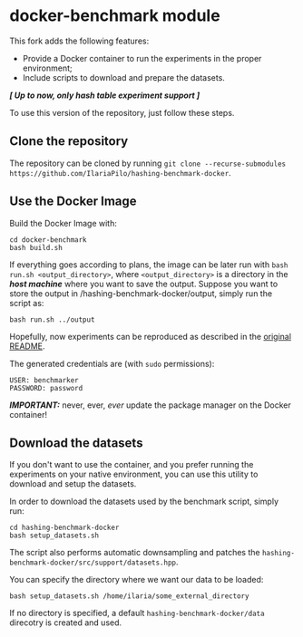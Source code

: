 # docker-benchmark module

This fork adds the following features:
- Provide a Docker container to run the experiments in the proper environment;
- Include scripts to download and prepare the datasets.

__*[ Up to now, only hash table experiment support ]*__

To use this version of the repository, just follow these steps.

## Clone the repository
The repository can be cloned by running `git clone --recurse-submodules https://github.com/IlariaPilo/hashing-benchmark-docker`.

## Use the Docker Image
Build the Docker Image with:
```
cd docker-benchmark
bash build.sh
```
If everything goes according to plans, the image can be later run with `bash run.sh <output_directory>`, where `<output_directory>` is a directory in the __*host machine*__ where you want to save the output. Suppose you want to store the output in /hashing-benchmark-docker/output, simply run the script as: 
```
bash run.sh ../output
```


Hopefully, now experiments can be reproduced as described in the [original README](../README.md).

The generated credentials are (with `sudo` permissions):
```
USER: benchmarker
PASSWORD: password
```

__*IMPORTANT:*__ never, ever, _ever_ update the package manager on the Docker container!

## Download the datasets
If you don't want to use the container, and you prefer running the experiments on your native environment, you can use this utility to download and setup the datasets.

In order to download the datasets used by the benchmark script, simply run:
```
cd hashing-benchmark-docker
bash setup_datasets.sh
```
The script also performs automatic downsampling and patches the `hashing-benchmark-docker/src/support/datasets.hpp`.

You can specify the directory where we want our data to be loaded:
```
bash setup_datasets.sh /home/ilaria/some_external_directory
```
If no directory is specified, a default `hashing-benchmark-docker/data` direcotry is created and used.

